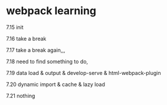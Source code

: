 # webpack learning

7.15 init

7.16 take a break

7.17 take a break again,,,

7.18 need to find something to do,

7.19 data load & output & develop-serve & html-webpack-plugin

7.20 dynamic import & cache & lazy load

7.21 nothing

